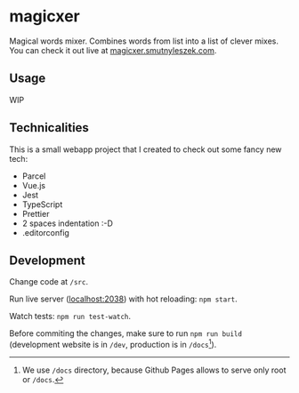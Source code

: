 # magicxer

Magical words mixer. Combines words from list into a list of clever mixes. You can check it out live at [magicxer.smutnyleszek.com](http://magicxer.smutnyleszek.com).

## Usage

WIP

## Technicalities

This is a small webapp project that I created to check out some fancy new tech:

* Parcel
* Vue.js
* Jest
* TypeScript
* Prettier
* 2 spaces indentation :-D
* .editorconfig

## Development

Change code at `/src`.

Run live server ([localhost:2038](http://localhost:2038)) with hot reloading: `npm start`.

Watch tests: `npm run test-watch`.

Before commiting the changes, make sure to run `npm run build` (development website is in `/dev`, production is in `/docs`[^1]).

[^1]: We use `/docs` directory, because Github Pages allows to serve only root or `/docs`.
